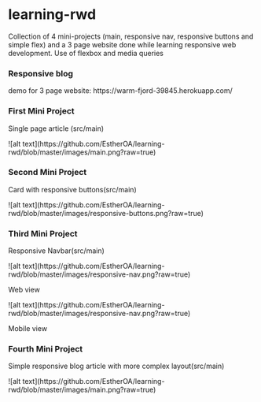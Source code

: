 # learning-rwd
Collection of 4 mini-projects (main, responsive nav, responsive buttons and simple flex) and a 3 page website done while learning responsive web development. Use of flexbox and media queries 

<h3>Responsive blog</h3>
demo for 3 page website: https://warm-fjord-39845.herokuapp.com/

<h3>First Mini Project</h3>
<p>Single page article (src/main)</p>
![alt text](https://github.com/EstherOA/learning-rwd/blob/master/images/main.png?raw=true)

<h3>Second Mini Project</h3>
<p>Card with responsive buttons(src/main)</p>
![alt text](https://github.com/EstherOA/learning-rwd/blob/master/images/responsive-buttons.png?raw=true)

<h3>Third Mini Project</h3>
<p>Responsive Navbar(src/main)</p>
![alt text](https://github.com/EstherOA/learning-rwd/blob/master/images/responsive-nav.png?raw=true)
<p>Web view</p>
![alt text](https://github.com/EstherOA/learning-rwd/blob/master/images/responsive-nav.png?raw=true)
<p>Mobile view</p>

<h3>Fourth Mini Project</h3>
<p>Simple responsive blog article with more complex layout(src/main)</p>
![alt text](https://github.com/EstherOA/learning-rwd/blob/master/images/main.png?raw=true)
